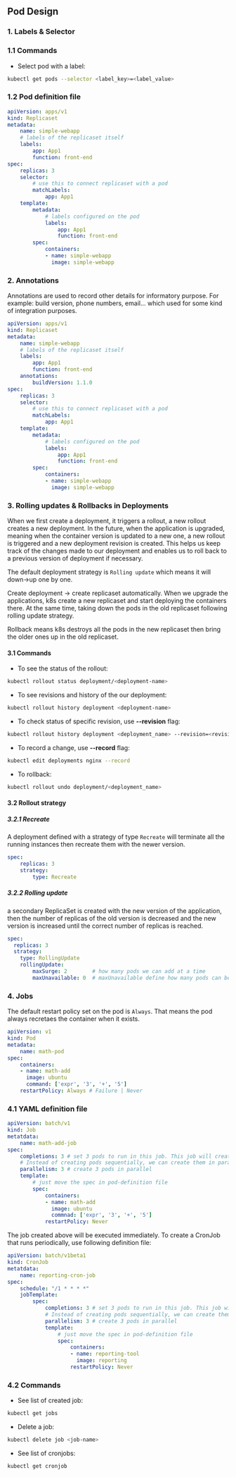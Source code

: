 ## Pod Design

### 1. Labels & Selector  

### 1.1 Commands  

- Select pod with a label:  
```sh
kubectl get pods --selector <label_key>=<label_value>
```  

### 1.2 Pod definition file  

```yaml
apiVersion: apps/v1
kind: Replicaset
metadata:
    name: simple-webapp
    # labels of the replicaset itself
    labels:
        app: App1
        function: front-end
spec:
    replicas: 3
    selector:
        # use this to connect replicaset with a pod
        matchLabels:
            app: App1
    template:
        metadata:
            # labels configured on the pod
            labels:
                app: App1
                function: front-end
        spec:
            containers:
            - name: simple-webapp
              image: simple-webapp
```  

### 2. Annotations  
Annotations are used to record other details for informatory purpose. For example: build version, phone numbers, email...  which used for some kind of integration purposes.  

```yaml
apiVersion: apps/v1
kind: Replicaset
metadata:
    name: simple-webapp
    # labels of the replicaset itself
    labels:
        app: App1
        function: front-end
    annotations:
        buildVersion: 1.1.0
spec:
    replicas: 3
    selector:
        # use this to connect replicaset with a pod
        matchLabels:
            app: App1
    template:
        metadata:
            # labels configured on the pod
            labels:
                app: App1
                function: front-end
        spec:
            containers:
            - name: simple-webapp
              image: simple-webapp
```  

### 3.  Rolling updates & Rollbacks in Deployments  
When we first create a deployment, it triggers a rollout, a new rollout creates a new deployment. In the future, when the application is upgraded, meaning when the container version is updated to a new one, a new rollout is triggered and a new deployment revision is created. This helps us keep track of the changes made to our deployment and enables us to roll back to a previous version of deployment if necessary.  

The default deployment strategy is `Rolling update` which means it will down->up one by one.  

Create deployment -> create replicaset automatically. When we upgrade the applications, k8s create a new replicaset and start deploying the containers there. At the same time, taking down the pods in the old replicaset following rolling update strategy.  

Rollback means k8s destroys all the pods in the new replicaset then bring the older ones up in the old replicaset.  

#### 3.1 Commands  
- To see the status of the rollout:  
```sh
kubectl rollout status deployment/<deployment-name>
```  

- To see revisions and history of the our deployment:  
```sh
kubectl rollout history deployment <deployment-name>
```  

- To check status of specific revision, use **--revision** flag:  
```sh
kubectl rollout history deployment <deployment_name> --revision=<revision_name>
```  

- To record a change, use **--record** flag:  
```sh
kubectl edit deployments nginx --record
```  

- To rollback:  
```sh
kubectl rollout undo deployment/<deployment_name>
```  

#### 3.2 Rollout strategy

##### 3.2.1 Recreate  
A deployment defined with a strategy of type `Recreate` will terminate all the running instances then recreate them with the newer version.

```yaml
spec:
    replicas: 3
    strategy:
        type: Recreate
```  

##### 3.2.2 Rolling update  
a secondary ReplicaSet is created with the new version of the application, then the number of replicas of the old version is decreased and the new version is increased until the correct number of replicas is reached.  

```yaml
spec:
  replicas: 3
  strategy:
    type: RollingUpdate
    rollingUpdate:
        maxSurge: 2        # how many pods we can add at a time
        maxUnavailable: 0  # maxUnavailable define how many pods can be unavailable # during the rolling update
```  

### 4. Jobs  
The default restart policy set on the pod is `Always`. That means the pod always recretaes the container when it exists.  

```yaml
apiVersion: v1
kind: Pod
metadata:
    name: math-pod
spec:
    containers:
    - name: math-add
      image: ubuntu
      command: ['expr', '3', '+', '5']
    restartPolicy: Always # Failure | Never
```  

### 4.1 YAML definition file  
```yaml
apiVersion: batch/v1
kind: Job
metatdata:
    name: math-add-job
spec:
    completions: 3 # set 3 pods to run in this job. This job will create a new pods until there are 3 successful pods.
    # Instead of creating pods sequentially, we can create them in parallel.
    parallelism: 3 # create 3 pods in parallel
    template:
        # just move the spec in pod-definition file
        spec:
            containers:
            - name: math-add
              image: ubuntu
              commnad: ['expr', '3', '+', '5']
            restartPolicy: Never
```  

The job created above will be executed immediately. To create a CronJob that runs periodically, use following definition file:  
```yaml
apiVersion: batch/v1beta1
kind: CronJob
metatdata:
    name: reporting-cron-job
spec:
    schedule: "/1 * * * *"
    jobTemplate:
        spec:
            completions: 3 # set 3 pods to run in this job. This job will create a new pods until there are 3 successful pods.
            # Instead of creating pods sequentially, we can create them in parallel.
            parallelism: 3 # create 3 pods in parallel
            template:
                # just move the spec in pod-definition file
                spec:
                    containers:
                    - name: reporting-tool
                      image: reporting
                    restartPolicy: Never
```

### 4.2 Commands  

- See list of created job:  
```sh
kubectl get jobs
```  

- Delete a job:  
```sh
kubectl delete job <job-name>
```  

- See list of cronjobs:  
```sh
kubectl get cronjob
```  




